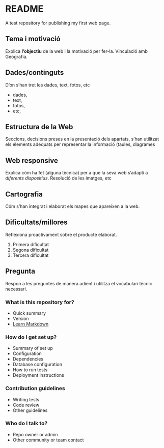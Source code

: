 # README
A test repository for publishing my first web page.

## Tema i motivació
 Explica **l’objectiu** de la web i la motivació per fer-la. Vinculació
amb Geografia.
## Dades/continguts
D’on s’han tret les dades, text, fotos, etc
  - dades,
  - text,
  - fotos,
  - etc,
## Estructura de la Web
Seccions, decisions preses en la presentació dels
apartats, s’han utilitzat els elements adequats per representar la informació
(taules, diagrames
## Web responsive
Explica cóm ha fet (alguna tècnica) per a que la seva web
s’adapti a *diferents dispositius*. Resolució de les imatges, etc
## Cartografia
Cóm s’han integrat i elaborat els mapes que apareixen a la web.
## Dificultats/millores
Reflexiona proactivament sobre el producte elaborat.
   1. Primera dificultat
   2. Segona dificultat
   3. Tercera dificultat
## Pregunta
Respon a les preguntes de manera adient i utilitza el vocabulari tècnic
necessari.


### What is this repository for? ###

* Quick summary
* Version
* [Learn Markdown](https://bitbucket.org/tutorials/markdowndemo)

### How do I get set up? ###

* Summary of set up
* Configuration
* Dependencies
* Database configuration
* How to run tests
* Deployment instructions

### Contribution guidelines ###

* Writing tests
* Code review
* Other guidelines

### Who do I talk to? ###

* Repo owner or admin
* Other community or team contact
